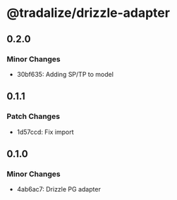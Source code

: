 # @tradalize/drizzle-adapter

## 0.2.0

### Minor Changes

- 30bf635: Adding SP/TP to model

## 0.1.1

### Patch Changes

- 1d57ccd: Fix import

## 0.1.0

### Minor Changes

- 4ab6ac7: Drizzle PG adapter
